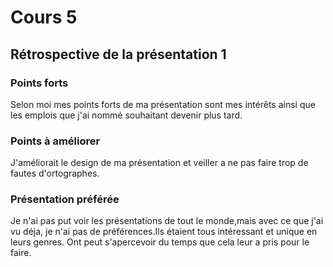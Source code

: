 # Cours 5
## Rétrospective de la présentation 1

### Points forts
Selon moi mes points forts de ma présentation sont mes intérêts ainsi que les emplois que j'ai nommé souhaitant devenir plus tard.

### Points à améliorer
J'améliorait le design de ma présentation et veiller a ne pas faire trop de fautes d'ortographes.  

### Présentation préférée
Je n'ai pas put voir les présentations de tout le monde,mais avec ce que j'ai vu déja, je n'ai pas de préférences.Ils étaient tous intéressant et unique en leurs genres. Ont peut s'apercevoir du temps que cela leur a pris pour le faire. 
